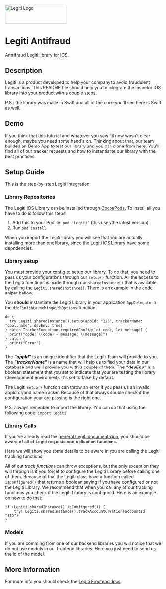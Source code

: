 <p>
  <img src="https://s3-sa-east-1.amazonaws.com/com.legiti.static-assets/images/legiti_logo_black.png" width="200" height="60" alt="Legiti Logo"> </img>
</p>

# Legiti Antifraud
Antrifraud Legiti library for iOS.

## Description
Legiti is a product developed to help your company to avoid fraudulent transactions. This README file should help you to integrate the Inspetor iOS library into your product with a couple steps. 

P.S.: the library was made in Swift and all of the code you'll see here is Swift as well.

## Demo
If you think that this tutorial and whatever you saw 'til now wasn't clear enough, maybe you need some hand's on. Thinking about that, our team builded an Demo App to test our library and you can clone from [here](https://github.com/inspetor/inspetor-ios-demo-app). You'll find all of our tracker requests and how to instantiante our library with the best practices.

## Setup Guide
This is the step-by-step Legiti integration:

### Library Repositories
The Legiti iOS Library can be installed through [CocoaPods](https://cocoapods.org). To install all you have to do is follow this steps:

1) Add this to your Podfile: `pod 'Legiti'` (this uses the latest version).
2) Run `pod install`.

When you import the Legiti library you will see that you are actually installing more than one library, since the Legiti iOS Library have some depndencies.

### Library setup
You must provide your config to setup our library. To do that, you need to pass us your configurations through our `setup()` function. All the access to the Legiti functions is made through our `sharedInstance()` that is available by calling the `Legiti.sharedInstance()`. There is an example in the code snipet bellow.

You **should** instantiate the Legiti Library in your application `AppDelegate` in the `didFinishLaunchingWithOptions` function.

```
do {
  try Legiti.sharedInstance().setup(appId: "123", trackerName: "cool.name", devEnv: true)
} catch TrackerException.requiredConfig(let code, let message) {
  print("code: \(code) - message: \(message)")
} catch {
  print("Error")
}
```

The ***"appId"*** is an unique identifier that the Legiti Team will provide to you. The ***"trackerName"*** is a name that will help us to find your data in our database and we'll provide you with a couple of them. The ***"devEnv"*** is a boolean statement that you set to indicate that your are testing the library (development enviroment). It's set to false by default.

The Legiti `setup()` function can throw an error if you pass us an invalid appId or/and nameTracker. Because of that always double check if the configuration your are passing is the right one.

P.S: always remenber to import the library. You can do that using the following code: `import Legiti`

### Library Calls
If you've already read the [general Legiti documentation](https://docs.legiti.com), you should be aware of all of Legiti requests and collection functions.

Here we will show you some details to be aware in you are calling the Legiti tracking functions.

All of out *track functions* can throw exceptions, but the only exception they will through is if you forget to configure the Legiti Library before calling one of them. Because of that the Legiti class have a function called `isConfigured()` that returns a boolean saying if you have configured or not the Legiti Library. We recommend that when you call any of our tracking functions you check if the Legiti Library is configured. Here is an example on how to do that:

```
if (Legiti.sharedInstance().isConfigured()) {
    try! Legiti.sharedInstance().trackAccountCreation(accountId: "123")
}
```

### Models
If you are comming from one of our backend libraries you will notice that we do not use models in our frontend libraries. Here you just need to send us the id of the model.

## More Information
For more info you should check the [Legiti Frontend docs](https://docs.legiti.com)
